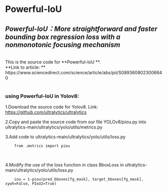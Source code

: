 # Powerful-IoU
## ***Powerful-IoU：More straightforward and faster bounding box regression loss with a nonmonotonic focusing mechanism***
<br />
This is the source code for **Powerful-IoU **.<br />
**Link to article: **  <br />
https://www.sciencedirect.com/science/article/abs/pii/S0893608023006640
<br />
<br />

### using Powerful-IoU in Yolov8:

1.Download the source code for Yolov8. Link: https://github.com/ultralytics/ultralytics<br />

2.Copy and paste the source code from our file YOLOv8/piou.py into ultralytics-main/ultralytics/yolo/utils/metrics.py<br />

3.Add code to ultralytics-main/ultralytics/yolo/utils/loss.py<br />
```
    from .metrics import piou
```
<br />

4.Modify the use of the loss function in class BboxLoss in ultralytics-main/ultralytics/yolo/utils/loss.py<br />
```
    iou = 1-piou(pred_bboxes[fg_mask], target_bboxes[fg_mask], xywh=False, PIoU2=True)
```
